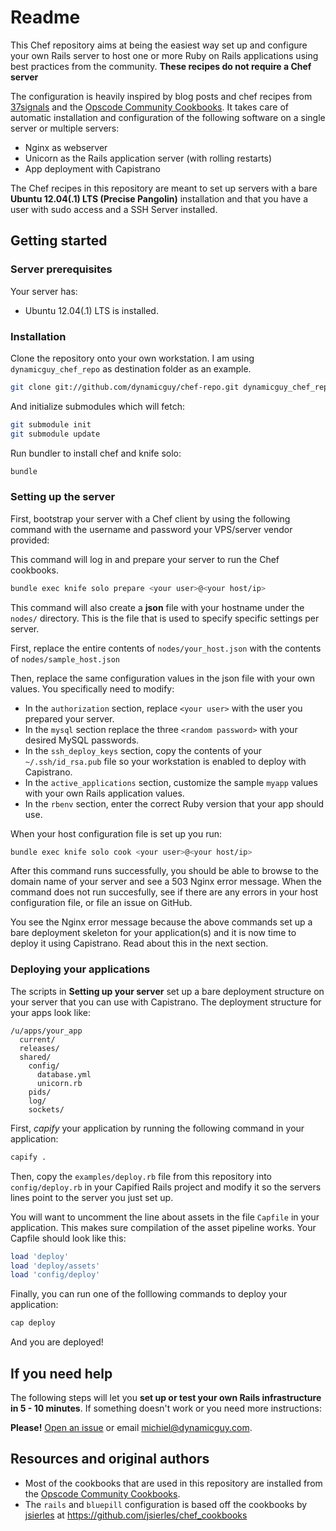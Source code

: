 Readme
======

This Chef repository aims at being the easiest way set up and configure your own Rails server
to host one or more Ruby on Rails applications using best
practices from the community. **These recipes do not require a Chef server**

The configuration is heavily inspired by blog posts and chef recipes
from [37signals](http://37signals.com) and the
[Opscode Community Cookbooks](http://community.opscode.com). It takes
care of automatic installation and configuration of the following software
on a single server or multiple servers:

* Nginx as webserver
* Unicorn as the Rails application server (with rolling restarts)
* App deployment with Capistrano

The Chef recipes in this repository are meant to set up servers with a bare
**Ubuntu 12.04(.1) LTS (Precise Pangolin)** installation and that you have a user
with sudo access and a SSH Server installed.

## Getting started

### Server prerequisites

Your server has:

* Ubuntu 12.04(.1) LTS is installed.

### Installation

Clone the repository onto your own workstation. I am using ```dynamicguy_chef_repo``` as
destination folder as an example.

```sh
git clone git://github.com/dynamicguy/chef-repo.git dynamicguy_chef_repo
```

And initialize submodules which will fetch:

```sh
git submodule init
git submodule update
```

Run bundler to install chef and knife solo:

```sh
bundle
```

### Setting up the server

First, bootstrap your server with a Chef client by using the following command
with the username and password your VPS/server vendor provided:

This command will log in and prepare your server to run the Chef cookbooks.

```sh
bundle exec knife solo prepare <your user>@<your host/ip>
```

This command will also create a **json** file with your hostname under the `nodes/`
directory. This is the file that is used to specify specific settings per
server.

First, replace the entire contents of `nodes/your_host.json` with the contents of
`nodes/sample_host.json`

Then, replace the same configuration values in the json file with your own values.
You specifically need to modify:

* In the `authorization` section, replace `<your user>` with the user you prepared your server.
* In the `mysql` section replace the three `<random password>` with your desired MySQL passwords.
* In the `ssh_deploy_keys` section, copy the contents of your `~/.ssh/id_rsa.pub` file so your workstation is enabled to deploy with Capistrano.
* In the `active_applications` section, customize the sample `myapp` values with your own Rails application values.
* In the `rbenv` section, enter the correct Ruby version that your app should use.

When your host configuration file is set up you run:

```sh
bundle exec knife solo cook <your user>@<your host/ip>
```

After this command runs successfully, you should be able to browse to the
domain name of your server and see a 503 Nginx error message. When the
command does not run succesfully, see if there are any errors in your host
configuration file, or file an issue on GitHub.

You see the Nginx error message because the above commands set up a bare deployment skeleton for your
application(s) and it is now time to deploy it using Capistrano. Read about this in the next section.

### Deploying your applications

The scripts in **Setting up your server** set up a bare deployment structure on your
server that you can use with Capistrano. The deployment structure for your
apps look like:

```
/u/apps/your_app
  current/
  releases/
  shared/
    config/
      database.yml
      unicorn.rb
    pids/
    log/
    sockets/
```

First, *capify* your application by running the following command in your application:

```sh
capify .
```

Then, copy the ```examples/deploy.rb``` file from this repository into
```config/deploy.rb``` in your Capified Rails project and modify it
so the servers lines point to the server you just set up.

You will want to uncomment the line about assets in the file `Capfile` in your
application. This makes sure compilation of the asset pipeline works. Your
Capfile should look like this:

```ruby
load 'deploy'
load 'deploy/assets'
load 'config/deploy'
```

Finally, you can run one of the folllowing commands to deploy your application:

```sh
cap deploy
```

And you are deployed!

## If you need help

The following steps will let you **set up or test your own Rails infrastructure
in 5 - 10 minutes**. If something doesn't work or you need more instructions:

**Please!** [Open an issue](https://github.com/dynamicguy/rails4bp-chef-repo/issues) or email [michiel@dynamicguy.com](mailto:michiel@dynamicguy.com).

## Resources and original authors

* Most of the cookbooks that are used in this repository are installed from the [Opscode Community Cookbooks](http://community.opscode.com).
* The `rails` and `bluepill` configuration is based off the cookbooks by [jsierles](https://github.com/jsierles) at https://github.com/jsierles/chef_cookbooks
